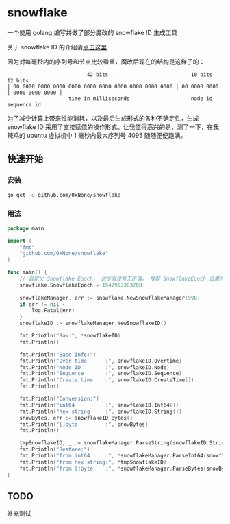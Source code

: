 # snowflake

一个使用 golang 编写并做了部分魔改的 snowflake ID 生成工具

关于 snowflake ID 的介绍请[点击这里](https://developer.twitter.com/en/docs/basics/twitter-ids.html)

因为对每毫秒内的序列号和节点比较看重，魔改后现在的结构是这样子的：

```
                          42 bits                           10 bits         12 bits
│ 00 0000 0000 0000 0000 0000 0000 0000 0000 0000 0000 │ 00 0000 0000 │ 0000 0000 0000 │
                    time in milliseconds                    node id       sequence id
```

为了减少计算上带来性能消耗，以及最后生成形式的各种不确定性，生成 snowflake ID 采用了直接赋值的操作形式。让我值得高兴的是，测了一下，在我辣鸡的 ubuntu 虚拟机中 1 毫秒内最大序列号 4095 随随便便跑满。

## 快速开始

### 安装

```bash
go get -u github.com/0xNone/snowflake
```

### 用法

```go
package main

import (
	"fmt"
	"github.com/0xNone/snowflake"
)

func main() {
	// 自定义 Snowflake Epoch， 这步有没有无所谓， 推荐 SnowflakeEpoch 设置为项目上线的时间
	snowflake.SnowflakeEpoch = 1547963303708
	
	snowflakeManager, err := snowflake.NewSnowflakeManager(998)
	if err != nil {
		log.Fatal(err)
	}
	snowflakeID := snowflakeManager.NewSnowflakeID()

	fmt.Println("Raw:", *snowflakeID)
	fmt.Println()

	fmt.Println("Base info:")
	fmt.Println("Over time      :", snowflakeID.Overtime)
	fmt.Println("Node ID        :", snowflakeID.Node)
	fmt.Println("Sequence       :", snowflakeID.Sequence)
	fmt.Println("Create time    :", snowflakeID.CreateTime())
	fmt.Println()

	fmt.Println("Conversion:")
	fmt.Println("int64          :", snowflakeID.Int64())
	fmt.Println("hex string     :", snowflakeID.String())
	snowBytes, err := snowflakeID.Bytes()
	fmt.Println("[]byte         :", snowBytes)
	fmt.Println()

	tmpSnowflakeID, _ := snowflakeManager.ParseString(snowflakeID.String())
	fmt.Println("Restore:")
	fmt.Println("from int64     :", *snowflakeManager.ParseInt64(snowflakeID.Int64()))
	fmt.Println("from hex string:", *tmpSnowflakeID)
	fmt.Println("from []byte    :", *snowflakeManager.ParseBytes(snowBytes))
}
```

## TODO

补充测试
